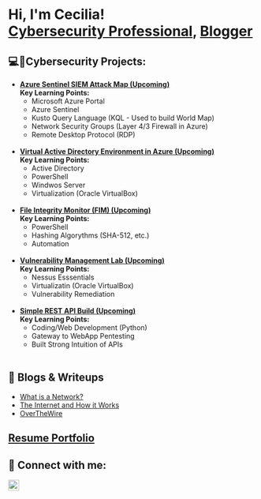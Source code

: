 <h1>Hi, I'm Cecilia! <br/><a href="https://www.linkedin.com/in/rios-cecilia/">Cybersecurity Professional</a>, <a href="https://cecirios.com/">Blogger</a></h1>

<h2>💻🔐Cybersecurity Projects:</h2>

- <b>[Azure Sentinel SIEM Attack Map (Upcoming)]()
  <br/>Key Learning Points:</b>
  - Microsoft Azure Portal
  - Azure Sentinel
  - Kusto Query Language (KQL - Used to build World Map)
  - Network Security Groups (Layer 4/3 Firewall in Azure)
  - Remote Desktop Protocol (RDP)<br/>
  <br/>
- <b>[Virtual Active Directory Environment in Azure (Upcoming)]()
  <br/>Key Learning Points:</b>
  - Active Directory
  - PowerShell
  - Windwos Server
  - Virtualization (Oracle VirtualBox)<br/>
  <br/>
- <b>[File Integrity Monitor (FIM) (Upcoming)]()
  <br/>Key Learning Points:</b>
  - PowerShell
  - Hashing Algorythms (SHA-512, etc.)
  - Automation<br/>
  <br/>
- <b>[Vulnerability Management Lab (Upcoming)]()
  <br/>Key Learning Points:</b>
  - Nessus Esssentials
  - Virtualizatin (Oracle VirtualBox)
  - Vulnerability Remediation<br/>
  <br/>
- <b>[Simple REST API Build (Upcoming)]()
  <br/>Key Learning Points:</b>
  - Coding/Web Development (Python)
  - Gateway to WebApp Pentesting
  - Built Strong Intuition of APIs<br/>
  <br/>

<h2>📝 Blogs & Writeups</h2>

- [What is a Network?](https://cecirios.com/2022/03/what-is-a-network)
- [The Internet and How it Works](https://cecirios.com/2022/03/the-internet-and-how-it-works)
- [OverTheWire](https://cecirios.com/category/linux)

<h2><a href="https://cecirios.net/">Resume Portfolio<a/></h2>

<h2> 🤳 Connect with me:</h2>

[<img align="left" alt="cecirio | LinkedIn" width="22px" src="https://cdn.jsdelivr.net/npm/simple-icons@v3/icons/linkedin.svg" />][linkedin]


[linkedin]: https://www.linkedin.com/in/rios-cecilia/

<!--
**cecirio/cecirio** is a ✨ _special_ ✨ repository because its `README.md` (this file) appears on your GitHub profile.

Here are some ideas to get you started:

- 🔭 I’m currently working on ...
- 🌱 I’m currently learning ...
- 👯 I’m looking to collaborate on ...
- 🤔 I’m looking for help with ...
- 💬 Ask me about ...
- 📫 How to reach me: ...
- 😄 Pronouns: ...
- ⚡ Fun fact: ...
-->
